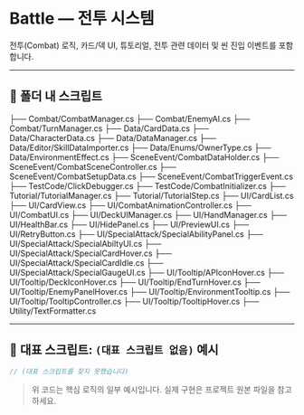 # Battle — 전투 시스템

전투(Combat) 로직, 카드/덱 UI, 튜토리얼, 전투 관련 데이터 및 씬 진입 이벤트를 포함합니다.

---

## 📂 폴더 내 스크립트
 ├── Combat/CombatManager.cs
 ├── Combat/EnemyAI.cs
 ├── Combat/TurnManager.cs
 ├── Data/CardData.cs
 ├── Data/CharacterData.cs
 ├── Data/DataManager.cs
 ├── Data/Editor/SkillDataImporter.cs
 ├── Data/Enums/OwnerType.cs
 ├── Data/EnvironmentEffect.cs
 ├── SceneEvent/CombatDataHolder.cs
 ├── SceneEvent/CombatSceneController.cs
 ├── SceneEvent/CombatSetupData.cs
 ├── SceneEvent/CombatTriggerEvent.cs
 ├── TestCode/ClickDebugger.cs
 ├── TestCode/CombatInitializer.cs
 ├── Tutorial/TutorialManager.cs
 ├── Tutorial/TutorialStep.cs
 ├── UI/CardList.cs
 ├── UI/CardView.cs
 ├── UI/CombatAnimationController.cs
 ├── UI/CombatUI.cs
 ├── UI/DeckUIManager.cs
 ├── UI/HandManager.cs
 ├── UI/HealthBar.cs
 ├── UI/HidePanel.cs
 ├── UI/PreviewUI.cs
 ├── UI/RetryButton.cs
 ├── UI/SpecialAttack/SpecialAbilityPanel.cs
 ├── UI/SpecialAttack/SpecialAbiltyUI.cs
 ├── UI/SpecialAttack/SpecialCardHover.cs
 ├── UI/SpecialAttack/SpecialCardIdle.cs
 ├── UI/SpecialAttack/SpecialGaugeUI.cs
 ├── UI/Tooltip/APIconHover.cs
 ├── UI/Tooltip/DeckIconHover.cs
 ├── UI/Tooltip/EndTurnHover.cs
 ├── UI/Tooltip/EnemyPanelHover.cs
 ├── UI/Tooltip/EnvironmentTooltip.cs
 ├── UI/Tooltip/TooltipController.cs
 ├── UI/Tooltip/TooltipHover.cs
 ├── Utility/TextFormatter.cs

---

## 🔎 대표 스크립트: `(대표 스크립트 없음)` 예시

```csharp
// (대표 스크립트를 찾지 못했습니다)
```

> 위 코드는 핵심 로직의 일부 예시입니다. 실제 구현은 프로젝트 원본 파일을 참고하세요.
